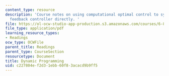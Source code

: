 ```yaml
---
content_type: resource
description: 'Course notes on using computational optimal control to synthesize a
  feedback controller directly. '
file: https://ol-ocw-studio-app-production.s3.amazonaws.com/courses/6-832-underactuated-robotics-spring-2009/c227804ef2d31ebb60f83acacd9b9ff5_MIT6_832s09_read_ch09.pdf
file_type: application/pdf
learning_resource_types:
- Readings
ocw_type: OCWFile
parent_title: Readings
parent_type: CourseSection
resourcetype: Document
title: Dynamic Programming
uid: c227804e-f2d3-1ebb-60f8-3acacd9b9ff5
---
```

